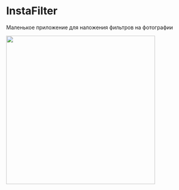 # InstaFilter
Маленькое приложение для наложения фильтров на фотографии

<img src="https://github.com/AndrewV92/InstaFilter/blob/main/ezgif-3-04c5208fbb.gif" width="400">
